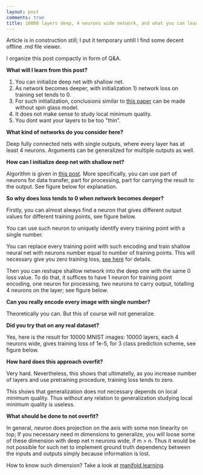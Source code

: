 ```yaml
---
layout: post
comments: true
title: 10000 layers deep, 4 neurons wide network, and what you can learn from it
---
```


Article is in construction still; I put it temporary untill I find some decent offline .md file viewer.

I organize this post compactly in form of Q&A.

**What will I learn from this post?**
1. You can initialize deep net with shallow net. 
2. As network becomes deeper, with initialization 1) network loss on training set tends to 0.
3. For such initialization, conclusions similar to [this paper](http://arxiv.org/pdf/1412.0233.pdf) can be made without spin glass model.
4. It does not make sense to study local minimum quality.
5. You dont want your layers to be too "thin".

**What kind of networks do you consider here?**

Deep fully connected nets with single outputs, where every layer has at least 4 neurons. 
Arguments can be generalized for multiple outputs as well.

**How can I initialize deep net with shallow net?**

Algorithm is given in [this post](http://iaroslav-ai.github.io/Local-minimum-is-not-a-problem-for-Deep-Learning/).
More specifically, you can use part of neurons for data transfer, part for processing, part for carrying the result to the output. See figure below for explanation.

**So why does loss tends to 0 when network becomes deeper?**

Firstly, you can almost always find a neuron that gives different output values for different training points, see figure below. 

You can use such neuron to uniquely identify every training point with a single number.

You can replace every training point with such encoding and train shallow neural net with neurons number equal to number of training points. This will necessary give you zero training loss, [see here](http://iaroslav-ai.github.io/Local-minimum-is-not-a-problem-for-Deep-Learning/) for details.

Then you can reshape shallow network into the deep one with the same 0 loss value. 
To do that, it suffices to have 1 neuron for training point encoding, one neuron for processing, two neurons to carry output, totalling 4 neurons on the layer; see figure below.

**Can you really encode every image with single number?**

Theoretically you can. But this of course will not generalize.

**Did you try that on any real dataset?**

Yes, here is the result for 10000 MNIST images: 10000 layers, each 4 neurons wide, gives training loss of 1e-5, for 3 class prediction scheme, see figure below.

**How hard does this approach overfit?**

Very hard. Nevertheless, this shows that ultimatelly, as you increase number of layers and use pretraining procedure, training loss tends to zero.

This shows that generalization does not necessary depends on local minimum quality. Thus without any relation to generalization studying local minimum quality is useless.

**What should be done to not overfit?**

In general, neuron does projection on the axis with some non linearity on top; If you necessary need m dimensions to generalize, you will loose some of these dimension with deep net n neurons wide, if m > n. Thus it would be not possible for such net to implement ground truth dependency between the inputs and outputs simply because information is lost. 

How to know such dimension? Take a look at [manifold learning](http://scikit-learn.org/stable/modules/manifold.html). 

